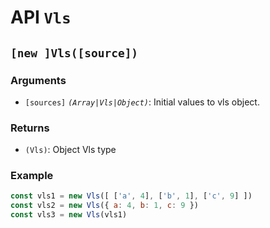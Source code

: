 # API `Vls`

## `[new ]Vls([source])`

### Arguments
- `[sources]` *`(Array|Vls|Object)`*: Initial values to vls object.

### Returns
- `(Vls)`: Object Vls type

### Example
```javascript
const vls1 = new Vls([ ['a', 4], ['b', 1], ['c', 9] ])
const vls2 = new Vls({ a: 4, b: 1, c: 9 })
const vls3 = new Vls(vls1)
```
